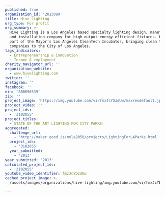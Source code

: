 ```yaml
---
published: true
organization_id: '2013090'
title: Hive Lighting
org_type: For profit
org_summary: >-
  Hive Lighting is a Los Angeles based specialty lighting design, manufacturing
  and installation company for high output energy efficient fixtures. Hive is
  part of the Mayor’s Los Angeles CleanTech Incubator, bringing clean technology
  companies to the City of Los Angeles.
tags_indicators:
  - Entrepreneurship & innovation
  - Income & employment
charity_navigator_url: ''
organization_website:
  - www.hivelighting.com
twitter: ''
instagram: ''
facebook: ''
ein: '800696339'
zip: ''
project_image: 'https://img.youtube.com/vi/fmzJcYDzdUw/maxresdefault.jpg'
project_video: ''
project_ids:
  - '3102055'
project_titles:
  - STATE OF THE ART LIGHTING FOR CITY PARKS!
aggregated:
  challenge_url:
    - 'http://maker.good.is/myla2050/projects/LightingForLAParks.html'
  project_ids:
    - '3102055'
  year_submitted:
    - '2013'
year_submitted: '2013'
calculated_project_ids:
  - '3102055'
youtube_video_identifier: fmzJcYDzdUw
cached_project_image: >-
  /assets/images/organizations/hive-lighting/img.youtube.com/vi/fmzJcYDzdUw/maxresdefault.jpg

---
```

